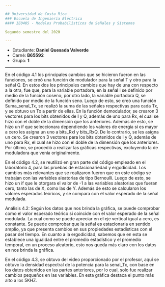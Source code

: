 ```yaml
---

## Universidad de Costa Rica
### Escuela de Ingeniería Eléctrica
#### IE0405 - Modelos Probabilísticos de Señales y Sistemas

Segundo semestre del 2020

---
```


* Estudiante: **Daniel Quesada Valverde**
* Carné: **B65592**
* Grupo: **1**

---



En el código 4.1 los principales cambios que se hicieron fueron en las funciones, se creó una función de modulador para la señal T y otro para la señal Q. En estos dos los principales cambios que hay de una con respecto a la otra, fue que, para la variable portadora, en la señal I se definido por medio de la función coseno, por otro lado, la variable portadora Q, se definido por medio de la función seno. Luego de esto, se creó una función Suma_senal_Tx, se realizó la suma de las señales respectivas para cada Tx, y se obtuvo un Tx a partir de ellas. En la función demodulador, se crearon 3 vectores para los bits obtenidos de I y Q, además de uno para Rx, el cual se hizo con el doble de la dimensión que los anteriores.  Además de esto, se hizo un if que seleccionara dependiendo los valores de energía si es mayor a cero les asigna un uno a bits_RxI y bits_RxQ.  De lo contrario, se les asigna un cero. Se crearon 3 vectores para los bits obtenidos de I y Q, además de uno para Rx, el cual se hizo con el doble de la dimensión que los anteriores. Por último, se procedió a realizar las gráficas respectivas, excluyendo la de moduladora que venía originalmente.

En el código 4.2, se reutilizó en gran parte del código empleado en el laboratorio 4, para las pruebas de estacionariedad y ergodicidad. Los cambios más relevantes que se realizaron fueron que en este código se trabajan con las variables aleatorias de tipo Bernoulli. Luego de esto, se hizo un if que le otorgara el valor de -1 a las variables aleatorias que fueran cero, tanto las de X, como las de Y. Además de esto se calcularon los valores esperados teóricos, y se compara con el valor esperado de la señal modulada.

Análisis 4.2:
Según los datos que nos brinda la gráfica, se puede comprobar como el valor esperado teórico si coincide con el valor esperado de la señal modulada. La cual como se puede apreciar en el eje vertical igual a cero, es constante.  Se puede comprobar que la señal es estacionaria en sentido amplio, ya que presenta cambios en sus propiedades estadísticas con el pasar del tiempo. En cuanto a la ergodicidad, sabemos que en esta se establece una igualdad entre el promedio estadístico y el promedio temporal, en un proceso aleatorio, esto nos queda más claro con los datos en nos brinda la gráfica.

En el código 4.3, se obtuvo del video proporcionado por el profesor, aquí se obtuvo la densidad espectral de la potencia para la senal_Tx, con base en los datos obtenidos en las partes anteriores, por lo cual, solo fue realizar cambios pequeños en las variables.  En esta gráfica destaca el punto más alto a los 5KHZ.


